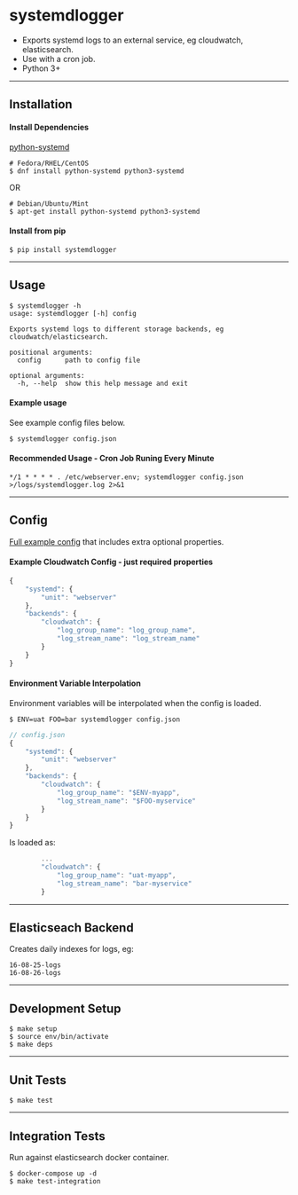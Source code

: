 # systemdlogger

- Exports systemd logs to an external service, eg cloudwatch, elasticsearch.
- Use with a cron job.
- Python 3+


-----------------------------------------------------------
## Installation

#### Install Dependencies
[python-systemd](https://github.com/systemd/python-systemd)
```
# Fedora/RHEL/CentOS
$ dnf install python-systemd python3-systemd
```
OR
```
# Debian/Ubuntu/Mint
$ apt-get install python-systemd python3-systemd
```


#### Install from pip
```$ pip install systemdlogger```

-----------------------------------------------------------
## Usage

```Shell
$ systemdlogger -h
usage: systemdlogger [-h] config

Exports systemd logs to different storage backends, eg
cloudwatch/elasticsearch.

positional arguments:
  config      path to config file

optional arguments:
  -h, --help  show this help message and exit
```

#### Example usage

See example config files below.

```$ systemdlogger config.json```


#### Recommended Usage - Cron Job Runing Every Minute

```*/1 * * * * . /etc/webserver.env; systemdlogger config.json >/logs/systemdlogger.log 2>&1```


-----------------------------------------------------------
## Config

[Full example config](tests/fixtures/config.json) that includes extra optional properties.

#### Example Cloudwatch Config - just required properties

```JavaScript
{
    "systemd": {
        "unit": "webserver"
    },
    "backends": {
        "cloudwatch": {
            "log_group_name": "log_group_name",
            "log_stream_name": "log_stream_name"
        }
    }
}
```

#### Environment Variable Interpolation

Environment variables will be interpolated when the config is loaded.

```$ ENV=uat FOO=bar systemdlogger config.json```

```JavaScript
// config.json
{
    "systemd": {
        "unit": "webserver"
    },
    "backends": {
        "cloudwatch": {
            "log_group_name": "$ENV-myapp",
            "log_stream_name": "$FOO-myservice"
        }
    }
}
```

Is loaded as:

```JavaScript
        ...
        "cloudwatch": {
            "log_group_name": "uat-myapp",
            "log_stream_name": "bar-myservice"
        }
```



-----------------------------------------------------------
## Elasticseach Backend

Creates daily indexes for logs, eg:
```
16-08-25-logs
16-08-26-logs
```


-----------------------------------------------------------
## Development Setup

```
$ make setup
$ source env/bin/activate
$ make deps
```

-----------------------------------------------------------

## Unit Tests

```$ make test```

-----------------------------------------------------------

## Integration Tests

Run against elasticsearch docker container.

```
$ docker-compose up -d
$ make test-integration
```



